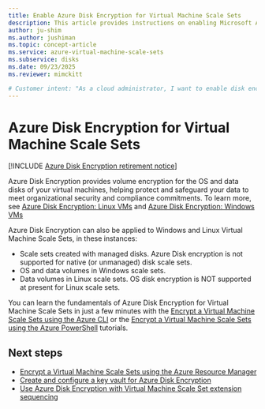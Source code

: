 ```yaml
---
title: Enable Azure Disk Encryption for Virtual Machine Scale Sets
description: This article provides instructions on enabling Microsoft Azure Disk Encryption for Virtual Machine Scale Sets
author: ju-shim
ms.author: jushiman
ms.topic: concept-article
ms.service: azure-virtual-machine-scale-sets
ms.subservice: disks
ms.date: 09/23/2025
ms.reviewer: mimckitt

# Customer intent: "As a cloud administrator, I want to enable disk encryption for my virtual machine scale sets, so that I can ensure data protection and compliance with organizational security standards."
---
```


# Azure Disk Encryption for Virtual Machine Scale Sets

[!INCLUDE [Azure Disk Encryption retirement notice](~/reusable-content/ce-skilling/azure/includes/security/azure-disk-encryption-retirement.md)]
 
Azure Disk Encryption provides volume encryption for the OS and data disks of your virtual machines, helping protect and safeguard your data to meet organizational security and compliance commitments. To learn more, see [Azure Disk Encryption: Linux VMs](../virtual-machines/linux/disk-encryption-overview.md) and [Azure Disk Encryption: Windows VMs](../virtual-machines/windows/disk-encryption-overview.md)  

Azure Disk Encryption can also be applied to Windows and Linux Virtual Machine Scale Sets, in these instances:
- Scale sets created with managed disks. Azure Disk encryption is not supported for native (or unmanaged) disk scale sets.
- OS and data volumes in Windows scale sets.
- Data volumes in Linux scale sets. OS disk encryption is NOT supported at present for Linux scale sets.

You can learn the fundamentals of Azure Disk Encryption for Virtual Machine Scale Sets in just a few minutes with the [Encrypt a Virtual Machine Scale Sets using the Azure CLI](disk-encryption-cli.md) or the [Encrypt a Virtual Machine Scale Sets using the Azure PowerShell](disk-encryption-powershell.md) tutorials.

## Next steps

- [Encrypt a Virtual Machine Scale Sets using the Azure Resource Manager](disk-encryption-azure-resource-manager.md)
- [Create and configure a key vault for Azure Disk Encryption](disk-encryption-key-vault.md)
- [Use Azure Disk Encryption with Virtual Machine Scale Set extension sequencing](disk-encryption-extension-sequencing.md)

